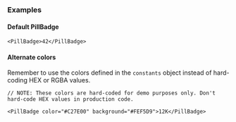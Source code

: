 ### Examples

#### Default PillBadge

```
<PillBadge>42</PillBadge>
```

#### Alternate colors

Remember to use the colors defined in the `constants` object instead of hard-coding HEX or RGBA values.

```
// NOTE: These colors are hard-coded for demo purposes only. Don't hard-code HEX values in production code.

<PillBadge color="#C27E00" background="#FEF5D9">12K</PillBadge>
```
